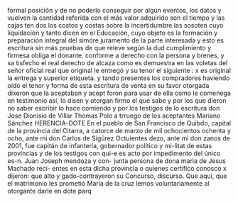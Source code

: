 formal posición y de no poderlo conseguir por algún
eventos, los datos y vuelven la cantidad referida con el más valor adquirido son el tiempo y las cajas ten dos los costos y costas sobre la incertidumbre las sosoten cuyo liquidación y tanto dicen en el
Educación, cuyo objeto es la formación y preparación integral del simóre juramento de la parte interesada y esto es escritura sin más pruebas de que releve según la dud cumplimiento y firmesa obliga el donante.
conforme a derecho con la persona y brenes, y sa
tisfecho el real derecho de alcaza como es
demuestra en las voletas del señor oficial real que
original le entregó y su tenor el siguiente : x es
original la entrega y superior etíqueta. y
tando presentes los compradores haviendo oído el
tenor y forma de esta escritura de venta en su
favor otorgada dixeron que la aceptaban y acept
foron para usar de ella como le comenega en
testimonio así, lo disen y otorgan firmo el
que sabe y por los que dieron no saber escribir lo
hace comiendo y por los testigos de lo escritura
don
Jose Dionisio de Villar
Thomas Polo
a trruego de los aceptantes Mariano Sánchez
HERENCIA-DOTE
En el pueblo de San Francisco de Quibdo, capital de la provincia del Citarra, a catorce de marzo de mil ochocientos ochenta y ocho, ante mi don Carlos de Sigürez
Octuientes dezo, ante mi don zanos de 2001, fue capitán de infantería, gobernador político y mi-litat de estas provincias y de los testigos con qui-e es acto por impedimento del único es-n.
Juan Joseph mendoza y con-
junta persona de dona maria de Jesus Machado reci-
entes en esta dicha provincia o quienes certifico conosco x dijeron: que alto y gado-contrayeron su
Concurso, discurso. Que aquí, que el matrimonio les prometió María de la cruz lemos voluntariamente al otorgante darle en dote parq
